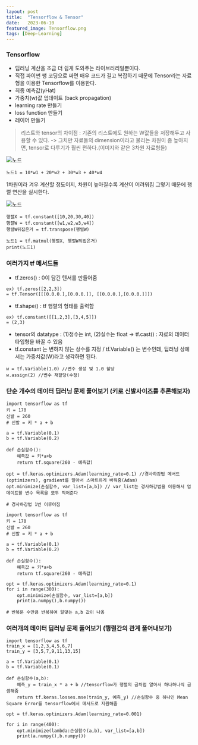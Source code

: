 ```yaml
---
layout: post
title:  "Tensorflow & Tensor"
date:   2023-06-10
featured_image: Tensorflow.png
tags: [Deep-Learning]
---
```

### Tensorflow
- 딥러닝 계산을 조금 더 쉽게 도와주는 라이브러리일뿐이다.
- 직접 파이썬 쌩 코딩으로 짜면 매우 코드가 길고 복잡하기 때문에 Tensor라는 자료형을 이용한 Tensorflow를 이용한다.
- 최종 예측값(yHat)
- 가중치(w)값 업데이트 (back propagation)
- learning rate 만들기
- loss function 만들기
- 레이어 만들기

> 리스트와 tensor의 차이점
: 기존의 리스트에도 원하는 W값들을 저장해두고 사용할 수 있다.
-> 그치만 자료들의 dimension이라고 불리는 차원이 좀 높아지면, tensor로 다루기가 훨씬 편하다.(이미지와 같은 3차원 자료형들)

![노드](https://codingapple.com/wp-content/uploads/2020/09/%EC%BA%A1%EC%B2%981.png)
```
노드1 = 10*w1 + 20*w2 + 30*w3 + 40*w4
```
1차원이라 겨우 계산할 정도이지, 차원이 높아질수록 계산이 어려워짐
그렇기 때문에 행렬 연산을 실시한다.

![노드](https://codingapple.com/wp-content/uploads/2020/09/%EC%BA%A1%EC%B2%982-2.png)

```
행렬X = tf.constant([10,20,30,40])
행렬W = tf.constant([w1,w2,w3,w4])
행렬W뒤집은거 = tf.transpose(행렬W)

노드1 = tf.matmul(행렬X, 행렬W뒤집은거)
print(노드1)
```

### 여러가지 tf 메서드들
- tf.zeros() : 0이 담긴 텐서를 만들어줌
```
ex) tf.zeros([2,2,3])
= tf.Tensor([[[0.0.0.],[0.0.0.]], [[0.0.0.],[0.0.0.]]])
```
- tf.shape() : tf 행렬의 형태를 출력함
```
ex) tf.constant([[1,2,3],[3,4,5]])
= (2,3)
```
- tensor의 datatype : (1)정수는 int, (2)실수는 float -> tf.cast() : 자료의 데이터타입형을 바꿀 수 있음
- tf.constant 는 변하지 않는 상수를 지정 / tf.Variable() 는 변수인데, 딥러닝 상에서는 가중치값(W)라고 생각하면 된다.
```
w = tf.Variable(1.0) //변수 생성 및 1.0 할당
w.assign(2) //변수 재할당(수정)
```

### 단순 개수의 데이터 딥러닝 문제 풀어보기 (키로 신발사이즈를 추론해보자)
```
import tensorflow as tf
키 = 170
신발 = 260
# 신발 = 키 * a + b

a = tf.Variable(0.1)
b = tf.Variable(0.2)

def 손실함수():
    예측값 = 키*a+b
    return tf.square(260 - 예측값)

opt = tf.keras.optimizers.Adam(learning_rate=0.1) //경사하강법 메서드(optimizers), gradient를 알아서 스마트하게 바꿔줌(Adam)
opt.minimize(손실함수, var_list=[a,b]) // var_list는 경사하강법을 이용해서 업데이트할 변수 목록을 모두 적어준다

# 경사하강법 1번 이루어짐
```

```
import tensorflow as tf
키 = 170
신발 = 260
# 신발 = 키 * a + b

a = tf.Variable(0.1)
b = tf.Variable(0.2)

def 손실함수():
    예측값 = 키*a+b
    return tf.square(260 - 예측값)

opt = tf.keras.optimizers.Adam(learning_rate=0.1)
for i in range(300):
    opt.minimize(손실함수, var_list=[a,b])
    print(a.numpy(),b.numpy())
    
# 반복문 수만큼 반복하여 알맞는 a,b 값이 나옴
```


### 여러개의 데이터 딥러닝 문제 풀어보기 (행렬간의 관계 풀어내보기)
```
import tensorflow as tf
train_x = [1,2,3,4,5,6,7]
train_y = [3,5,7,9,11,13,15]

a = tf.Variable(0.1)
b = tf.Variable(0.1)

def 손실함수(a,b):
    예측_y = train_x * a + b //tensorflow가 행렬의 곱처럼 알아서 하나하나씩 곱셈해줌
    return tf.keras.losses.mse(train_y, 예측_y) //손실함수 중 하나인 Mean Square Error를 tensorflow에서 메서드로 지원해줌

opt = tf.keras.optimizers.Adam(learning_rate=0.001)

for i in range(400):
    opt.minimize(lambda:손실함수(a,b), var_list=[a,b])
    print(a.numpy(),b.numpy())
    
```
